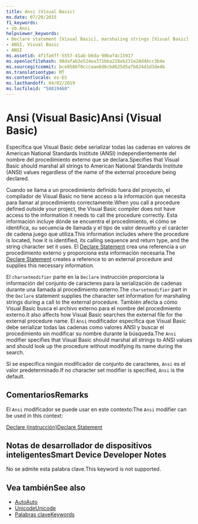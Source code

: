 ```yaml
---
title: Ansi (Visual Basic)
ms.date: 07/20/2015
f1_keywords:
- vb.Ansi
helpviewer_keywords:
- Declare statement [Visual Basic], marshaling strings [Visual Basic]
- ANSI, Visual Basic
- ANSI
ms.assetid: 4f1fa6ff-5557-41ab-b6da-90baf4c15917
ms.openlocfilehash: 98dafab3e524ea371bba228eb231e28d46cc3b4e
ms.sourcegitcommit: bce0586f0cccaae6d6cbd625d5a7b824d1d3de4b
ms.translationtype: MT
ms.contentlocale: es-ES
ms.lasthandoff: 04/02/2019
ms.locfileid: "58819460"
---
```

# <a name="ansi-visual-basic"></a><span data-ttu-id="c1323-102">Ansi (Visual Basic)</span><span class="sxs-lookup"><span data-stu-id="c1323-102">Ansi (Visual Basic)</span></span>
<span data-ttu-id="c1323-103">Especifica que Visual Basic debe serializar todas las cadenas en valores de American National Standards Institute (ANSI) independientemente del nombre del procedimiento externo que se declara.</span><span class="sxs-lookup"><span data-stu-id="c1323-103">Specifies that Visual Basic should marshal all strings to American National Standards Institute (ANSI) values regardless of the name of the external procedure being declared.</span></span>  
  
 <span data-ttu-id="c1323-104">Cuando se llama a un procedimiento definido fuera del proyecto, el compilador de Visual Basic no tiene acceso a la información que necesita para llamar al procedimiento correctamente.</span><span class="sxs-lookup"><span data-stu-id="c1323-104">When you call a procedure defined outside your project, the Visual Basic compiler does not have access to the information it needs to call the procedure correctly.</span></span> <span data-ttu-id="c1323-105">Esta información incluye dónde se encuentra el procedimiento, el cómo se identifica, su secuencia de llamada y el tipo de valor devuelto y el carácter de cadena juego que utiliza.</span><span class="sxs-lookup"><span data-stu-id="c1323-105">This information includes where the procedure is located, how it is identified, its calling sequence and return type, and the string character set it uses.</span></span> <span data-ttu-id="c1323-106">El [Declare Statement](../../../visual-basic/language-reference/statements/declare-statement.md) crea una referencia a un procedimiento externo y proporciona esta información necesaria.</span><span class="sxs-lookup"><span data-stu-id="c1323-106">The [Declare Statement](../../../visual-basic/language-reference/statements/declare-statement.md) creates a reference to an external procedure and supplies this necessary information.</span></span>  
  
 <span data-ttu-id="c1323-107">El `charsetmodifier` parte en la `Declare` instrucción proporciona la información del conjunto de caracteres para la serialización de cadenas durante una llamada al procedimiento externo.</span><span class="sxs-lookup"><span data-stu-id="c1323-107">The `charsetmodifier` part in the `Declare` statement supplies the character set information for marshaling strings during a call to the external procedure.</span></span> <span data-ttu-id="c1323-108">También afecta a cómo Visual Basic busca el archivo externo para el nombre del procedimiento externo.</span><span class="sxs-lookup"><span data-stu-id="c1323-108">It also affects how Visual Basic searches the external file for the external procedure name.</span></span> <span data-ttu-id="c1323-109">El `Ansi` modificador especifica que Visual Basic debe serializar todas las cadenas como valores ANSI y buscar el procedimiento sin modificar su nombre durante la búsqueda.</span><span class="sxs-lookup"><span data-stu-id="c1323-109">The `Ansi` modifier specifies that Visual Basic should marshal all strings to ANSI values and should look up the procedure without modifying its name during the search.</span></span>  
  
 <span data-ttu-id="c1323-110">Si se especifica ningún modificador de conjunto de caracteres, `Ansi` es el valor predeterminado.</span><span class="sxs-lookup"><span data-stu-id="c1323-110">If no character set modifier is specified, `Ansi` is the default.</span></span>  
  
## <a name="remarks"></a><span data-ttu-id="c1323-111">Comentarios</span><span class="sxs-lookup"><span data-stu-id="c1323-111">Remarks</span></span>  
 <span data-ttu-id="c1323-112">El `Ansi` modificador se puede usar en este contexto:</span><span class="sxs-lookup"><span data-stu-id="c1323-112">The `Ansi` modifier can be used in this context:</span></span>  
  
 [<span data-ttu-id="c1323-113">Declare (instrucción)</span><span class="sxs-lookup"><span data-stu-id="c1323-113">Declare Statement</span></span>](../../../visual-basic/language-reference/statements/declare-statement.md)  
  
## <a name="smart-device-developer-notes"></a><span data-ttu-id="c1323-114">Notas de desarrollador de dispositivos inteligentes</span><span class="sxs-lookup"><span data-stu-id="c1323-114">Smart Device Developer Notes</span></span>  
 <span data-ttu-id="c1323-115">No se admite esta palabra clave.</span><span class="sxs-lookup"><span data-stu-id="c1323-115">This keyword is not supported.</span></span>  
  
## <a name="see-also"></a><span data-ttu-id="c1323-116">Vea también</span><span class="sxs-lookup"><span data-stu-id="c1323-116">See also</span></span>

- [<span data-ttu-id="c1323-117">Auto</span><span class="sxs-lookup"><span data-stu-id="c1323-117">Auto</span></span>](../../../visual-basic/language-reference/modifiers/auto.md)
- [<span data-ttu-id="c1323-118">Unicode</span><span class="sxs-lookup"><span data-stu-id="c1323-118">Unicode</span></span>](../../../visual-basic/language-reference/modifiers/unicode.md)
- [<span data-ttu-id="c1323-119">Palabras clave</span><span class="sxs-lookup"><span data-stu-id="c1323-119">Keywords</span></span>](../../../visual-basic/language-reference/keywords/index.md)
